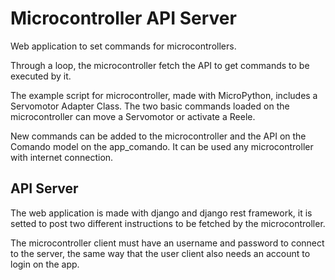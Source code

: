 # Microcontroller API Server

Web application to set commands for microcontrollers.

Through a loop, the microcontroller fetch the API to get commands to be executed by it. 

The example script for microcontroller, made with MicroPython, includes a Servomotor Adapter Class. The two basic commands loaded on the microcontroller can move a Servomotor or activate a Reele.

New commands can be added to the microcontroller and the API on the Comando model on the app_comando. It can be used any microcontroller with internet connection.

## API Server

The web application is made with django and django rest framework, it is setted to post two different instructions to be fetched by the microcontroller.

The microcontroller client must have an username and password to connect to the server, the same way that the user client also needs an account to login on the app.

